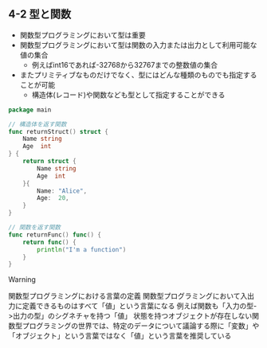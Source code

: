 ## 4-2 型と関数

- 関数型プログラミングにおいて型は重要
- 関数型プログラミングにおいて型は関数の入力または出力として利用可能な値の集合
  - 例えばint16であれば-32768から32767までの整数値の集合
- またプリミティブなものだけでなく、型にはどんな種類のものでも指定することが可能
  - 構造体(レコード)や関数なども型として指定することができる

```go
package main

// 構造体を返す関数
func returnStruct() struct {
    Name string
    Age  int
} {
    return struct {
        Name string
        Age  int
    }{
        Name: "Alice",
        Age:  20,
    }
}

// 関数を返す関数
func returnFunc() func() {
    return func() {
        println("I'm a function")
    }
}
```

> [!WARNING]
> 関数型プログラミングにおける言葉の定義
> 関数型プログラミングにおいて入出力に定義できるものはすべて「値」という言葉になる
> 例えば関数も「入力の型->出力の型」のシグネチャを持つ「値」
> 状態を持つオブジェクトが存在しない関数型プログラミングの世界では、特定のデータについて議論する際に「変数」や「オブジェクト」という言葉ではなく「値」という言葉を推奨している